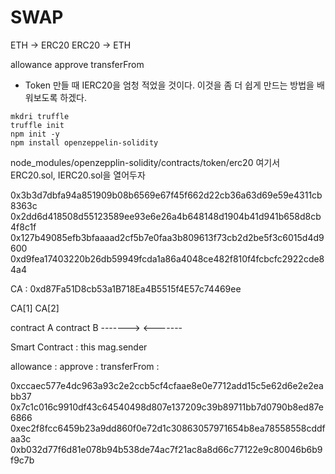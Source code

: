 # SWAP

ETH -> ERC20
ERC20 -> ETH

allowance
approve
transferFrom

- Token 만들 때 IERC20을 엄청 적었을 것이다. 이것을 좀 더 쉽게 만드는 방법을 배워보도록 하겠다.

```
mkdri truffle
truffle init
npm init -y
npm install openzeppelin-solidity

```

node_modules/openzepplin-solidity/contracts/token/erc20
여기서 ERC20.sol, IERC20.sol을 열어두자

0x3b3d7dbfa94a851909b08b6569e67f45f662d22cb36a63d69e59e4311cb8363c
0x2dd6d418508d55123589ee93e6e26a4b648148d1904b41d941b658d8cb4f8c1f
0x127b49085efb3bfaaaad2cf5b7e0faa3b809613f73cb2d2be5f3c6015d4d9600
0xd9fea17403220b26db59949fcda1a86a4048ce482f810f4fcbcfc2922cde84a4

CA : 0xd87Fa51D8cb53a1B718Ea4B5515f4E57c74469ee

CA[1] CA[2]

contract A contract B
------->
<-------

Smart Contract : this
mag.sender

allowance :
approve :
transferFrom :

0xccaec577e4dc963a93c2e2ccb5cf4cfaae8e0e7712add15c5e62d6e2e2eabb37
0x7c1c016c9910df43c64540498d807e137209c39b89711bb7d0790b8ed87e6866
0xec2f8fcc6459b23a9dd860f0e72d1c30863057971654b8ea78558558cddfaa3c
0xb032d77f6d81e078b94b538de74ac7f21ac8a8d66c77122e9c80046b6b9f9c7b
